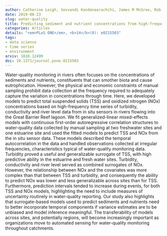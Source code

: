 ```yaml
---
author: Catherine Leigh, Sevvandi Kandanaarachchi, James M McGree, Rob J Hyndman, Omar Alsibai, Kerrie Mengersen, Erin E Peterson
date: 2019-08-23
slug: water-quality
title: Predicting sediment and nutrient concentrations from high-frequency water-quality data
categories: Articles
details: "<em>PLoS ONE</em>, <b>14</b>(8): e0215503"
tags:
- data science
- time series
- environment
arxiv: 1810.12499
doi: 10.1371/journal.pone.0215503
---
```


Water-quality monitoring in rivers often focuses on the concentrations of sediments and nutrients, constituents that can smother biota and cause eutrophication. However, the physical and economic constraints of manual sampling prohibit data collection at the frequency required to adequately capture the variation in concentrations through time. Here, we developed models to predict total suspended solids (TSS) and oxidized nitrogen (NOx) concentrations based on high-frequency time series of turbidity, conductivity and river level data from in situ sensors in rivers flowing into the Great Barrier Reef lagoon. We fit generalized-linear mixed-effects models with continuous first-order autoregressive correlation structures to water-quality data collected by manual sampling at two freshwater sites and one estuarine site and used the fitted models to predict TSS and NOx from the in situ sensor data. These models described the temporal autocorrelation in the data and handled observations collected at irregular frequencies, characteristics typical of water-quality monitoring data. Turbidity proved a useful and generalizable surrogate of TSS, with high predictive ability in the estuarine and fresh water sites. Turbidity, conductivity and river level served as combined surrogates of NOx. However, the relationship between NOx and the covariates was more complex than that between TSS and turbidity, and consequently the ability to predict NOx was lower and less generalizable across sites than for TSS. Furthermore, prediction intervals tended to increase during events, for both TSS and NOx models, highlighting the need to include measures of uncertainty routinely in water-quality reporting. Our study also highlights that surrogate-based models used to predict sediments and nutrients need to better incorporate temporal components if variance estimates are to be unbiased and model inference meaningful. The transferability of models across sites, and potentially regions, will become increasingly important as organizations move to automated sensing for water-quality monitoring throughout catchments.
